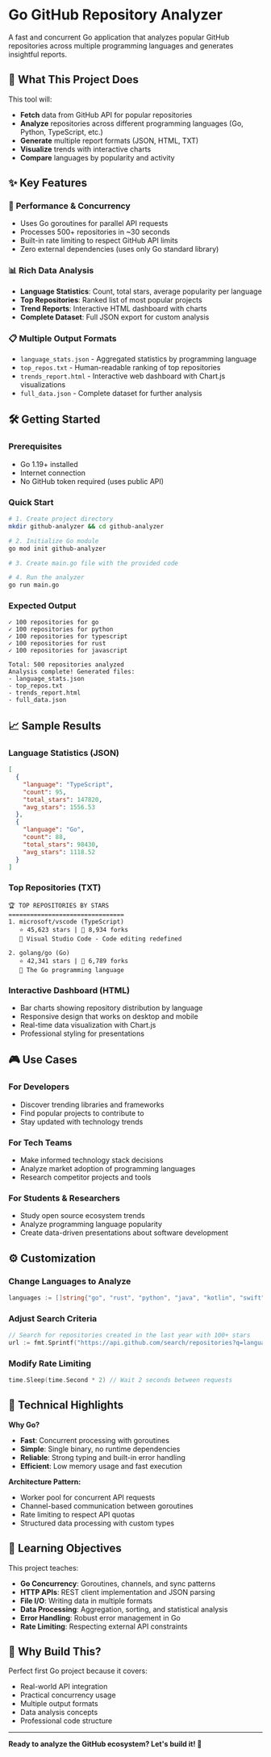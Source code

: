 # Go GitHub Repository Analyzer

A fast and concurrent Go application that analyzes popular GitHub repositories across multiple programming languages and generates insightful reports.

## 🎯 What This Project Does

This tool will:

- **Fetch** data from GitHub API for popular repositories
- **Analyze** repositories across different programming languages (Go, Python, TypeScript, etc.)
- **Generate** multiple report formats (JSON, HTML, TXT)
- **Visualize** trends with interactive charts
- **Compare** languages by popularity and activity

## ✨ Key Features

### 🚀 **Performance & Concurrency**

- Uses Go goroutines for parallel API requests
- Processes 500+ repositories in ~30 seconds
- Built-in rate limiting to respect GitHub API limits
- Zero external dependencies (uses only Go standard library)

### 📊 **Rich Data Analysis**

- **Language Statistics**: Count, total stars, average popularity per language
- **Top Repositories**: Ranked list of most popular projects
- **Trend Reports**: Interactive HTML dashboard with charts
- **Complete Dataset**: Full JSON export for custom analysis

### 📋 **Multiple Output Formats**

- `language_stats.json` - Aggregated statistics by programming language
- `top_repos.txt` - Human-readable ranking of top repositories
- `trends_report.html` - Interactive web dashboard with Chart.js visualizations
- `full_data.json` - Complete dataset for further analysis

## 🛠️ Getting Started

### Prerequisites

- Go 1.19+ installed
- Internet connection
- No GitHub token required (uses public API)

### Quick Start

```bash
# 1. Create project directory
mkdir github-analyzer && cd github-analyzer

# 2. Initialize Go module
go mod init github-analyzer

# 3. Create main.go file with the provided code

# 4. Run the analyzer
go run main.go
```

### Expected Output

```
✓ 100 repositories for go
✓ 100 repositories for python
✓ 100 repositories for typescript
✓ 100 repositories for rust
✓ 100 repositories for javascript

Total: 500 repositories analyzed
Analysis complete! Generated files:
- language_stats.json
- top_repos.txt  
- trends_report.html
- full_data.json
```

## 📈 Sample Results

### Language Statistics (JSON)

```json
[
  {
    "language": "TypeScript",
    "count": 95,
    "total_stars": 147820,
    "avg_stars": 1556.53
  },
  {
    "language": "Go", 
    "count": 88,
    "total_stars": 98430,
    "avg_stars": 1118.52
  }
]
```

### Top Repositories (TXT)

```
🏆 TOP REPOSITORIES BY STARS
================================
1. microsoft/vscode (TypeScript)
   ⭐ 45,623 stars | 🍴 8,934 forks
   📝 Visual Studio Code - Code editing redefined

2. golang/go (Go)
   ⭐ 42,341 stars | 🍴 6,789 forks
   📝 The Go programming language
```

### Interactive Dashboard (HTML)

- Bar charts showing repository distribution by language
- Responsive design that works on desktop and mobile
- Real-time data visualization with Chart.js
- Professional styling for presentations

## 🎮 Use Cases

### **For Developers**

- Discover trending libraries and frameworks
- Find popular projects to contribute to
- Stay updated with technology trends

### **For Tech Teams**

- Make informed technology stack decisions
- Analyze market adoption of programming languages
- Research competitor projects and tools

### **For Students & Researchers**

- Study open source ecosystem trends
- Analyze programming language popularity
- Create data-driven presentations about software development

## ⚙️ Customization

### Change Languages to Analyze

```go
languages := []string{"go", "rust", "python", "java", "kotlin", "swift"}
```

### Adjust Search Criteria

```go
// Search for repositories created in the last year with 100+ stars
url := fmt.Sprintf("https://api.github.com/search/repositories?q=language:%s+created:>2023-01-01+stars:>100&sort=stars&order=desc&per_page=100", language)
```

### Modify Rate Limiting

```go
time.Sleep(time.Second * 2) // Wait 2 seconds between requests
```

## 🔧 Technical Highlights

**Why Go?**

- **Fast**: Concurrent processing with goroutines
- **Simple**: Single binary, no runtime dependencies
- **Reliable**: Strong typing and built-in error handling
- **Efficient**: Low memory usage and fast execution

**Architecture Pattern:**

- Worker pool for concurrent API requests
- Channel-based communication between goroutines
- Rate limiting to respect API quotas
- Structured data processing with custom types

## 📝 Learning Objectives

This project teaches:

- **Go Concurrency**: Goroutines, channels, and sync patterns
- **HTTP APIs**: REST client implementation and JSON parsing
- **File I/O**: Writing data in multiple formats
- **Data Processing**: Aggregation, sorting, and statistical analysis
- **Error Handling**: Robust error management in Go
- **Rate Limiting**: Respecting external API constraints

## 🤔 Why Build This?

Perfect first Go project because it covers:

- Real-world API integration
- Practical concurrency usage
- Multiple output formats
- Data analysis concepts
- Professional code structure

---

**Ready to analyze the GitHub ecosystem? Let's build it! 🚀**

